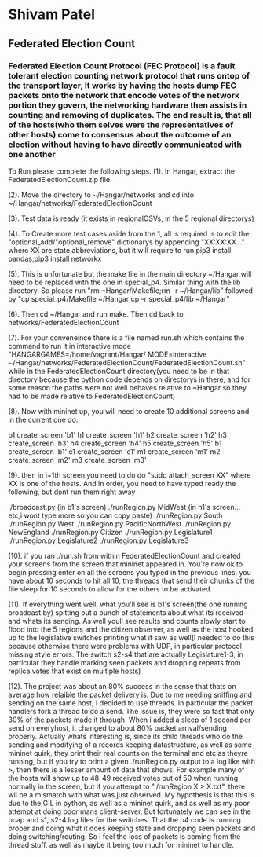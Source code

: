 # Shivam Patel
## Federated Election Count
### Federated Election Count Protocol (FEC Protocol) is a fault tolerant election counting network protocol that runs ontop of the transport layer, It works by having the hosts dump FEC packets onto the network that encode votes of the network portion they govern, the networking hardware then assists in counting and removing of duplicates.  The end result is, that all of the hosts(who them selves were the representatives of other hosts) come to consensus about the outcome of an election without having to have directly communicated with one another

To Run please complete the following steps.
(1). In Hangar, extract the FederatedElectionCount.zip file.

(2). Move the directory to ~/Hangar/networks and cd into ~/Hangar/networks/FederatedElectionCount

(3). Test data is ready (it exists in regionalCSVs, in the 5 regional directorys)

(4). To Create more test cases aside from the 1, all is required is to edit the 
"optional_add/"optional_remove" dictionarys by appending "XX:XX:XX..." where XX are state abbreviations, but it will require to run pip3 install pandas;pip3 install networkx

(5). This is unfortunate but the make file in the main directory ~/Hangar will need to be replaced with the one in special_p4.  Similar thing with the lib directory.  So please run "rm ~Hangar/Makefile;rm -r ~/Hangar/lib" followed by "cp special_p4/Makefile ~/Hangar;cp -r special_p4/lib ~/Hangar"

(6). Then cd ~/Hangar and run make.  Then cd back to networks/FederatedElectionCount

(7). For your conveneince there is a file named run.sh which contains the command to run it in interactive mode "HANGARGAMES=/home/vagrant/Hangar/ MODE=interactive ~/Hangar/networks/FederatedElectionCount/FederatedElectionCount.sh" while in the FederatedElectionCount directory(you need to be in that directory because the python code depends on directorys in there, and for some reason the paths were not well behaves relative to ~Hangar so they had to be made relative to FederatedElectionCount)

(8). Now with mininet up, you will need to create 10 additional screens and in the current one do:

b1 create_screen 'b1'
h1 create_screen 'h1'
h2 create_screen 'h2'
h3 create_screen 'h3'
h4 create_screen 'h4'
h5 create_screen 'h5'
b1 create_screen 'b1'
c1 create_screen 'c1'
m1 create_screen 'm1'
m2 create_screen 'm2'
m3 create_screen 'm3'

(9). then in i+1th screen you need to do do "sudo attach_screen XX" where XX is one of the hosts.  And in order, you need to have typed ready the following, but dont run them right away

./broadcast.py (in b1's screen)
./runRegion.py MidWest (in h1's screen... etc,i wont type more so you can copy paste)
./runRegion.py South 
./runRegion.py West 
./runRegion.py PacificNorthWest
./runRegion.py NewEngland
./runRegion.py Citizen
./runRegion.py Legislature1
./runRegion.py Legislature2
./runRegion.py Legislature3

(10). if you ran ./run.sh from within FederatedElectionCount and created your screens from the screen that mininet appeared in.  You're now ok to begin pressing enter on all the screens you typed in the previous lines.  you have about 10 seconds to hit all 10, the threads that send their chunks of the file sleep for 10 seconds to allow for the others to be activated.  

(11). If everything went well, what you'll see is b1's screen(the one running broadcast.by) spitting out a bunch of statements about what its received and whats its sending.  As well youll see results and counts slowly start to flood into the 5 regions and the citizen observer, as well as the host hooked up to the legislative switches printing what it saw as well(I needed to do this because otherwise there were problems with UDP, in particular protocol missing style errors.  The switch s2-s4 that are actually Legislature1-3, in particular they handle marking seen packets and dropping repeats from replica votes that exist on multiple hosts)

(12).  The project was about an 80% success in the sense that thats on average how relaible the packet delivery is.  Due to me needing sniffing and sending on the same host, I decided to use threads.  In particular the packet handlers fork a thread to do a send.  The issue is, they were so fast that only 30% of the packets made it through.  When i added a sleep of 1 second per send on everyhost, it changed to about 80% packet arrival/sending properly.  Actually whats interesting is, since its child threads who do the sending and modifying of a records keeping datastructure, as well as some mininet quirk, they print their real counts on the terminal and etc as theyre running, but if you try to print a given ./runRegion.py output to a log like with >, then there is a lesser amount of data that shows.  For example many of the hosts will show up to 48-49 received votes out of 50 when running normally in the screen, but if you attempt to "./runRegion X > X.txt", there wil be a mismatch with what was just observed.  My hypothesis is that this is due to the GIL in python, as well as a mininet quirk, and as well as my poor attempt at doing poor mans client-server.  But fortunately we can see in the pcap and s1, s2-4 log files for the switches.  That the p4 code is running proper and doing what it does keeping state and dropping seen packets and doing switching/routing.  So i feel the loss of packets is coming from the thread stuff, as well as maybe it being too much for mininet to handle.  

